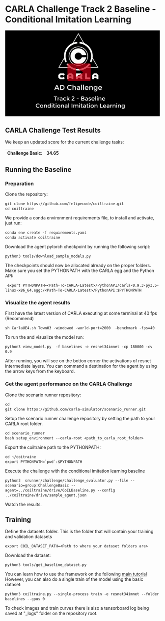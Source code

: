 CARLA Challenge Track 2 Baseline - Conditional Imitation Learning
============



[![CARLA Video](img/thumbnail.png)](https://youtu.be/fX1omU4IRwI)




CARLA Challenge Test Results
-----------------------------
We keep an updated score for the current challenge tasks:


| Challenge Basic:  | 34.65 |
|-------------------|--------|



Running the Baseline
----------

### Preparation


Clone the repository:

    git clone https://github.com/felipecode/coiltraine.git 
    cd coiltraine

We provide a conda environment requirements file, to
install and activate, just run:

    conda env create -f requirements.yaml
    conda activate coiltraine

Download the agent pytorch checkpoint by running the following script:

    python3 tools/download_sample_models.py

The checkpoints should now be allocated already on the proper folders.
Make sure you set the PYTHONPATH with the CARLA egg and the Python API:

     export PYTHONPATH=<Path-To-CARLA-Latest>/PythonAPI/carla-0.9.3-py3.5-linux-x86_64.egg:/<Path-To-CARLA-Latest>/PythonAPI:$PYTHONPATH
     

### Visualize the agent results 

First have the latest version of CARLA executing at some terminal at 40 fps (Recommend)

    sh CarlaUE4.sh Town03 -windowed -world-port=2000  -benchmark -fps=40
 

To run the and visualize the model run:

    python3 view_model.py  -f baselines -e resnet34imnet -cp 180000 -cv 0.9

After running, you will see on the botton corner the activations of resnet intermediate
layers. You can command a destination for the agent by using the arrow keys from the keyboard.


### Get the agent performance on the CARLA Challenge



Clone the scenario  runner repository:
    
    cd
    git clone https://github.com/carla-simulator/scenario_runner.git

Setup the scenario runner challenge repository by setting the path to your CARLA root
folder.

    cd scenario_runner
    bash setup_environment --carla-root <path_to_carla_root_folder>


Export the coiltraine path to the PYTHONPATH:

    cd ~/coitraine
    export PYTHONPATH=`pwd`:$PYTHONPATH


Execute the challenge with the conditional imitation learning baseline

    python3  srunner/challenge/challenge_evaluator.py --file --scenario=group:ChallengeBasic --agent=../coiltraine/drive/CoILBaseline.py --config ../coiltraine/drive/sample_agent.json


Watch the results.


Training
---------

Define the datasets folder.
This is the folder that will contain your training and validation datasets

    export COIL_DATASET_PATH=<Path to where your dataset folders are>


Download the dataset:

    python3 tools/get_baseline_dataset.py

You can learn how to use the framework on the following [main tutorial](../README.md)
However, you can also do a single train of the model  using the
basic dataset:

    python3 coiltraine.py --single-process train -e resnet34imnet --folder baselines --gpus 0

To check images and train curves there is also a tensorboard log
being saved at "_logs" folder on the repository root.









